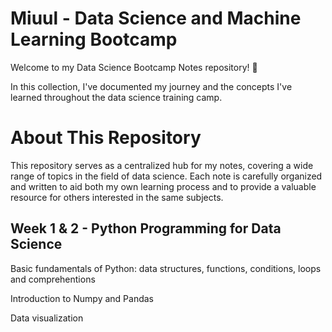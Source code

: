 # Miuul - Data Science and Machine Learning Bootcamp
Welcome to my Data Science Bootcamp Notes repository! 🚀 

In this collection, I've documented my journey and the concepts I've learned throughout the data science training camp.

# About This Repository
This repository serves as a centralized hub for my notes, covering a wide range of topics in the field of data science. Each note is carefully organized and written to aid both my own learning process and to provide a valuable resource for others interested in the same subjects.

## Week 1 & 2 - Python Programming for Data Science

Basic fundamentals of Python: data structures, functions, conditions, loops and comprehentions

Introduction to Numpy and Pandas

Data visualization

